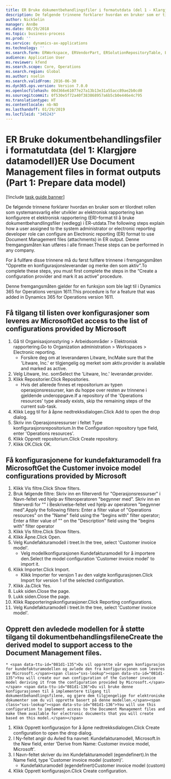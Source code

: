 ```yaml
---
title: ER Bruke dokumentbehandlingsfiler i formatutdata (del 1 - Klargjøre datamodell)
description: De følgende trinnene forklarer hvordan en bruker som er tilordnet rollen som systemansvarlig eller utvikler av elektronisk rapportering kan konfigurere et elektronisk rapportering (ER)-format til å bruke dokumentbehandlingsfiler (vedlegg) i ER-utdata.
author: NickSelin
manager: AnnBe
ms.date: 08/29/2018
ms.topic: business-process
ms.prod: ''
ms.service: dynamics-ax-applications
ms.technology: ''
ms.search.form: ERWorkspace, ERVendorPart, ERSolutionRepositoryTable, ERSolutionRepositoryCreateDropDialog, ERSolutionImport,  ERSolutionTable, ERSolutionCreateDropDialog
audience: Application User
ms.reviewer: kfend
ms.search.scope: Core, Operations
ms.search.region: Global
ms.author: nselin
ms.search.validFrom: 2016-06-30
ms.dyn365.ops.version: Version 7.0.0
ms.openlocfilehash: 00d366e61077e27a13b13e31a55acc89ae2b0cd0
ms.sourcegitcommit: 0f530e5f72a40f383868957a6b5cb0e446e4c795
ms.translationtype: HT
ms.contentlocale: nb-NO
ms.lasthandoff: 01/29/2019
ms.locfileid: "345243"
---
```

# <a name="er-use-document-management-files-in-format-outputs-part-1-prepare-data-model"></a><span data-ttu-id="081d1-103">ER Bruke dokumentbehandlingsfiler i formatutdata (del 1: Klargjøre datamodell)</span><span class="sxs-lookup"><span data-stu-id="081d1-103">ER Use Document Management files in format outputs (Part 1: Prepare data model)</span></span>

[!include [task guide banner](../../includes/task-guide-banner.md)]

<span data-ttu-id="081d1-104">De følgende trinnene forklarer hvordan en bruker som er tilordnet rollen som systemansvarlig eller utvikler av elektronisk rapportering kan konfigurere et elektronisk rapportering (ER)-format til å bruke dokumentbehandlingsfiler (vedlegg) i ER-utdata.</span><span class="sxs-lookup"><span data-stu-id="081d1-104">The following steps explain how a user assigned to the system administrator or electronic reporting developer role can configure an Electronic reporting (ER) format to use Document Management files (attachments) in ER output.</span></span> <span data-ttu-id="081d1-105">Denne fremgangsmåten kan utføres i alle firmaer.</span><span class="sxs-lookup"><span data-stu-id="081d1-105">These steps can be performed in any company.</span></span>

<span data-ttu-id="081d1-106">For å fullføre disse trinnene må du først fullføre trinnene i fremgangsmåten "Opprette en konfigurasjonsleverandør og merke den som aktiv".</span><span class="sxs-lookup"><span data-stu-id="081d1-106">To complete these steps, you must first complete the steps in the “Create a configuration provider and mark it as active” procedure.</span></span>

<span data-ttu-id="081d1-107">Denne fremgangsmåten gjelder for en funksjon som ble lagt til i Dynamics 365 for Operations versjon 1611.</span><span class="sxs-lookup"><span data-stu-id="081d1-107">This procedure is for a feature that was added in Dynamics 365 for Operations version 1611.</span></span>


## <a name="get-access-to-the-list-of-configurations-provided-by-microsoft"></a><span data-ttu-id="081d1-108">Få tilgang til listen over konfigurasjoner som leveres av Microsoft</span><span class="sxs-lookup"><span data-stu-id="081d1-108">Get access to the list of configurations provided by Microsoft</span></span>
1. <span data-ttu-id="081d1-109">Gå til Organisasjonsstyring > Arbeidsområder > Elektronisk rapportering.</span><span class="sxs-lookup"><span data-stu-id="081d1-109">Go to Organization administration > Workspaces > Electronic reporting.</span></span>
    * <span data-ttu-id="081d1-110">Forsikre deg om at leverandøren Litware, Inc</span><span class="sxs-lookup"><span data-stu-id="081d1-110">Make sure that the 'Litware, Inc.'</span></span> <span data-ttu-id="081d1-111">er tilgjengelig og merket som aktiv.</span><span class="sxs-lookup"><span data-stu-id="081d1-111">provider is available and marked as active.</span></span>  
2. <span data-ttu-id="081d1-112">Velg Litware, Inc. som</span><span class="sxs-lookup"><span data-stu-id="081d1-112">Select the 'Litware, Inc.'</span></span> <span data-ttu-id="081d1-113">leverandør.</span><span class="sxs-lookup"><span data-stu-id="081d1-113">provider.</span></span>
3. <span data-ttu-id="081d1-114">Klikk Repositorier.</span><span class="sxs-lookup"><span data-stu-id="081d1-114">Click Repositories.</span></span>
    * <span data-ttu-id="081d1-115">Hvis det allerede finnes et repositorium av typen operasjonsressurser, kan du hoppe over resten av trinnene i gjeldende underoppgave.</span><span class="sxs-lookup"><span data-stu-id="081d1-115">If a repository of the 'Operations resources' type already exists, skip the remaining steps of the current sub-task.</span></span>  
4. <span data-ttu-id="081d1-116">Klikk Legg til for å åpne nedtrekksdialogen.</span><span class="sxs-lookup"><span data-stu-id="081d1-116">Click Add to open the drop dialog.</span></span>
5. <span data-ttu-id="081d1-117">Skriv inn Operasjonsressurser i feltet Type konfigurasjonsrepositorium.</span><span class="sxs-lookup"><span data-stu-id="081d1-117">In the Configuration repository type field, enter 'Operations resources'.</span></span>
6. <span data-ttu-id="081d1-118">Klikk Opprett repositorium.</span><span class="sxs-lookup"><span data-stu-id="081d1-118">Click Create repository.</span></span>
7. <span data-ttu-id="081d1-119">Klikk OK.</span><span class="sxs-lookup"><span data-stu-id="081d1-119">Click OK.</span></span>

## <a name="get-the-customer-invoice-model-configurations-provided-by-microsoft"></a><span data-ttu-id="081d1-120">Få konfigurasjonene for kundefakturamodell fra Microsoft</span><span class="sxs-lookup"><span data-stu-id="081d1-120">Get the Customer invoice model configurations provided by Microsoft</span></span>
1. <span data-ttu-id="081d1-121">Klikk Vis filtre.</span><span class="sxs-lookup"><span data-stu-id="081d1-121">Click Show filters.</span></span>
2. <span data-ttu-id="081d1-122">Bruk følgende filtre: Skriv inn en filterverdi for "Operasjonsressurser" i Navn-feltet ved hjelp av filteroperatoren "begynner med". Skriv inn en filterverdi for "" i Beskrivelse-feltet ved hjelp av operatoren "begynner med".</span><span class="sxs-lookup"><span data-stu-id="081d1-122">Apply the following filters: Enter a filter value of "Operations resources" on the "Name" field using the "begins with" filter operator; Enter a filter value of "" on the "Description" field using the "begins with" filter operator</span></span>
3. <span data-ttu-id="081d1-123">Klikk Vis filtre.</span><span class="sxs-lookup"><span data-stu-id="081d1-123">Click Show filters.</span></span>
4. <span data-ttu-id="081d1-124">Klikk Åpne.</span><span class="sxs-lookup"><span data-stu-id="081d1-124">Click Open.</span></span>
5. <span data-ttu-id="081d1-125">Velg Kundefakturamodell i treet.</span><span class="sxs-lookup"><span data-stu-id="081d1-125">In the tree, select 'Customer invoice model'.</span></span>
    * <span data-ttu-id="081d1-126">Velg modellkonfigurasjonen Kundefakturamodell for å importere den.</span><span class="sxs-lookup"><span data-stu-id="081d1-126">Select the model configuration 'Customer invoice model' to import it.</span></span>  
6. <span data-ttu-id="081d1-127">Klikk Importer.</span><span class="sxs-lookup"><span data-stu-id="081d1-127">Click Import.</span></span>
    * <span data-ttu-id="081d1-128">Klikk Importer for versjon 1 av den valgte konfigurasjonen.</span><span class="sxs-lookup"><span data-stu-id="081d1-128">Click Import for version 1 of the selected configuration.</span></span>  
7. <span data-ttu-id="081d1-129">Klikk Ja.</span><span class="sxs-lookup"><span data-stu-id="081d1-129">Click Yes.</span></span>
8. <span data-ttu-id="081d1-130">Lukk siden.</span><span class="sxs-lookup"><span data-stu-id="081d1-130">Close the page.</span></span>
9. <span data-ttu-id="081d1-131">Lukk siden.</span><span class="sxs-lookup"><span data-stu-id="081d1-131">Close the page.</span></span>
10. <span data-ttu-id="081d1-132">Klikk Rapporteringskonfigurasjoner.</span><span class="sxs-lookup"><span data-stu-id="081d1-132">Click Reporting configurations.</span></span>
11. <span data-ttu-id="081d1-133">Velg Kundefakturamodell i treet.</span><span class="sxs-lookup"><span data-stu-id="081d1-133">In the tree, select 'Customer invoice model'.</span></span>

## <a name="create-the-derived-model-to-support-access-to-the-document-management-files"></a><span data-ttu-id="081d1-134">Opprett den avledede modellen for å støtte tilgang til dokumentbehandlingsfilene</span><span class="sxs-lookup"><span data-stu-id="081d1-134">Create the derived model to support access to the Document Management files.</span></span>
    * <span data-ttu-id="081d1-135">Du vil opprette vår egen konfigurasjon for kundefakturamodellen og avlede den fra konfigurasjonen som leveres av Microsoft.</span><span class="sxs-lookup"><span data-stu-id="081d1-135">You will create our own configuration of the Customer invoice model deriving it from the configuration provided by Microsoft.</span></span> <span data-ttu-id="081d1-136">Du vil bruke denne konfigurasjonen til å implementere tilgang til dokumentbehandlingsfilene, og gjøre dem tilgjengelige for elektroniske dokumenter som du vil opprette basert på denne modellen.</span><span class="sxs-lookup"><span data-stu-id="081d1-136">You will use this configuration to implement access to the Document Management files and make them available for electronic documents that you will create based on this model.</span></span>  
1. <span data-ttu-id="081d1-137">Klikk Opprett konfigurasjon for å åpne nedtrekksdialogen.</span><span class="sxs-lookup"><span data-stu-id="081d1-137">Click Create configuration to open the drop dialog.</span></span>
2. <span data-ttu-id="081d1-138">I Ny-feltet angir du Avled fra navnet: Kundefakturamodell, Microsoft.</span><span class="sxs-lookup"><span data-stu-id="081d1-138">In the New field, enter 'Derive from Name: Customer invoice model, Microsoft'.</span></span>
3. <span data-ttu-id="081d1-139">I Navn-feltet skriver du inn Kundefakturamodell (egendefinert).</span><span class="sxs-lookup"><span data-stu-id="081d1-139">In the Name field, type 'Customer invoice model (custom)'.</span></span>
    * <span data-ttu-id="081d1-140">Kundefakturamodell (egendefinert)</span><span class="sxs-lookup"><span data-stu-id="081d1-140">Customer invoice model (custom)</span></span>  
4. <span data-ttu-id="081d1-141">Klikk Opprett konfigurasjon.</span><span class="sxs-lookup"><span data-stu-id="081d1-141">Click Create configuration.</span></span>

